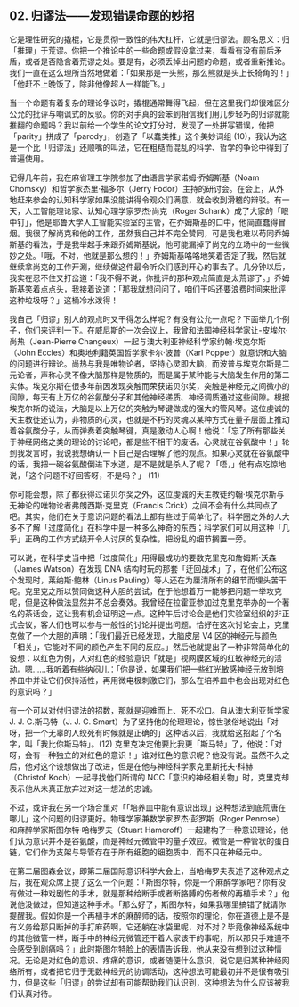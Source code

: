 ## 02. 归谬法——发现错误命题的妙招

它是理性研究的撬棍，它是贯彻一致性的伟大杠杆，它就是归谬法。顾名思义：归「推理」于荒谬。你把一个推论中的一些命题或假设拿过来，看看有没有前后矛盾，或者是否隐含着荒谬之处。要是有，必须丢掉出问题的命题，或者重新推论。我们一直在这么理所当然地做着：「如果那是一头熊，那么熊就是头上长犄角的！」「他赶不上晚饭了，除非他像超人一样能飞。」

当一个命题有着复杂的理论争议时，撬棍通常舞得飞起，但在这里我们却很难区分公允的批评与嘲讽式的反驳。你的对手真的会笨到相信我们用几步轻巧的归谬就能推翻的命题吗？我以前给一个学生的论文打分时，发现了一处拼写错误，他把「parity」拼成了「parody」，创造了「以蠢类推」这个美妙词组 (10)，我认为这是一个比「归谬法」还顺嘴的叫法，它在粗糙而混乱的科学、哲学的争论中得到了普遍使用。

记得几年前，我在麻省理工学院参加了由语言学家诺姆·乔姆斯基（Noam Chomsky）和哲学家杰里·福多尔（Jerry Fodor）主持的研讨会。在会上，从外地赶来参会的认知科学家如果没能讲得令观众们满意，就会收到滑稽的辩驳。有一天，人工智能理论家、认知心理学家罗杰·尚克（Roger Schank）成了大家的「眼中钉」，他是耶鲁大学人工智能实验室的主管，在乔姆斯基的口中，他简直蠢得冒烟。我很了解尚克和他的工作，虽然我自己并不完全赞同，可是我也难以苟同乔姆斯基的看法，于是我举起手来跟乔姆斯基说，他可能漏掉了尚克的立场中的一些微妙之处。「哦，不对，他就是那么想的！」乔姆斯基咯咯地笑着否定了我，然后就继续拿尚克的工作开涮，继续做这件最令听众们感到开心的事去了。几分钟以后，我实在忍不住又打岔道：「我不得不说，你批评的那种观点简直是太荒谬了。」乔姆斯基笑着点点头，我接着说道：「那我就想问问了，咱们干吗还要浪费时间来批评这种垃圾呀？」这桶冷水泼得！

我自己「归谬」别人的观点时又干得怎么样呢？有没有公允一点呢？下面举几个例子，你们来评判一下。在威尼斯的一次会议上，我曾和法国神经科学家让-皮埃尔·尚热（Jean-Pierre Changeux）一起与澳大利亚神经科学家约翰·埃克尔斯（John Eccles）和奥地利籍英国哲学家卡尔·波普（Karl Popper）就意识和大脑的问题进行辩论。尚热与我是唯物论者，坚持心灵即大脑，而波普与埃克尔斯是二元论者，声称心灵不像大脑那样是物质的，而是属于某种能与大脑发生作用的第二实体。埃克尔斯在很多年前因发现突触而荣获诺贝尔奖，突触是神经元之间微小的间隙，每天有上万亿的谷氨酸分子和其他神经递质、神经调质通过这些间隙。根据埃克尔斯的说法，大脑是以上万亿的突触为琴键做成的强大的管风琴。这位虔诚的天主教徒还认为，非物质的心灵，也就是不朽的灵魂以某种方式在量子层面上推动着谷氨酸分子，从而弹奏着突触琴键，真是激动人心啊！他说：「忘了所有那些关于神经网络之类的理论的讨论吧，都是些不相干的废话。心灵就在谷氨酸中！」轮到我发言时，我说我想确认一下自己是否理解了他的观点。如果心灵就在谷氨酸中的话，我把一碗谷氨酸倒进下水道，是不是就是杀人了呢？「唔，」他有点吃惊地说，「这个问题不好回答呀，不是吗？」 (11)

你可能会想，除了都获得过诺贝尔奖之外，这位虔诚的天主教徒约翰·埃克尔斯与无神论的唯物论者弗朗西斯·克里克（Francis Crick）之间不会有什么共同点了吧。其实，他们在关于意识问题的看法上都有些过于简单化了。科学圈之外的人大多不了解「过度简化」在科学中是一种多么神奇的东西；科学家们可以用这种「几乎」正确的工作方式绕开令人讨厌的复杂性，把纷乱的细节搁置一旁。

可以说，在科学史当中把「过度简化」用得最成功的要数克里克和詹姆斯·沃森（James Watson）在发现 DNA 结构时玩的那套「迂回战术」了，在他们公布这个发现时，莱纳斯·鲍林（Linus Pauling）等人还在为厘清所有的细节而埋头苦干呢。克里克之所以赞同做这种大胆的尝试，在于他想着万一能够把问题一举攻克呢，但是这种做法显然并不总会奏效。我曾经在拉霍亚参加过克里克举办的一个著名的茶话会，这让我有机会证明这一点。这种午后讨论会是他们实验室组织的非正式会议，客人们也可以参与一般性的讨论并提出问题。恰好在这次讨论会上，克里克做了一个大胆的声明：「我们最近已经发现，大脑皮层 V4 区的神经元与颜色「相关」，它能对不同的颜色产生不同的反应。」然后他就提出了一种非常简单化的设想：以红色为例，人对红色的经验意识「就是」视网膜区域的红敏神经元的活动。嗯……我听着有些纳闷儿：「你是说，如果我们把一些红光敏感神经元放到培养皿中并让它们保持活性，再用微电极刺激它们，那么在培养皿中也会出现对红色的意识吗？」

有一个可以对付归谬法的招数，那就是迎难而上、死不松口。自从澳大利亚哲学家J. J. C.斯马特（J. J. C. Smart）为了坚持他的伦理理论，惊世骇俗地说出「对呀，把一个无辜的人绞死有时候就是正确的」这种话以后，我就给这招起了个名字，叫「我比你斯马特」。(12) 克里克决定他要比我更「斯马特」了，他说：「对呀，会有一种独立的对红色的意识！」谁对红色的意识呢？他没有说。虽然不久之后，他对这个设想做出了改进，但是在他与神经科学家克里斯托夫·科赫（Christof Koch）一起寻找他们所谓的 NCC「意识的神经相关物」时，克里克却表示他从未真正放弃过对这一想法的忠诚。

不过，或许我在另一个场合里对「「培养皿中能有意识出现」这种想法到底荒唐在哪儿」这个问题的归谬更好。物理学家兼数学家罗杰·彭罗斯（Roger Penrose）和麻醉学家斯图尔特·哈梅罗夫（Stuart Hameroff）一起建构了一种意识理论，他们认为意识并不是谷氨酸，而是神经元微管中的量子效应。微管是一种管状的蛋白链，它们作为支架与导管存在于所有细胞的细胞质中，而不只在神经元中。

在第二届图森会议，即第二届国际意识科学大会上，当哈梅罗夫表述了这种观点之后，我在观众席上提了这么一个问题：「斯图尔特，你是一个麻醉学家吧？你有没有做过一种戏剧性的手术，就是那种给断手或者断胳膊的伤者做的再植手术？」他说他没做过，但知道这种手术。「那么好了，斯图尔特，如果我哪里搞错了就请你提醒我。假如你是一个再植手术的麻醉师的话，按照你的理论，你在道德上是不是有义务给那只断掉的手打麻药啊，它还躺在冰袋里呢，对不对？毕竟像神经系统中的其他微管一样，断手中的神经元微管还干着人家该干的事呢，所以那只手难道不会感受到剧痛吗？」此时斯图尔特脸上的表情告诉我，他从来没有想到过这种情况。无论是对红色的意识、疼痛的意识，或者随便什么意识，说它是归某种神经网络所有，或者把它归于无数神经元的协调活动，这种想法可能最初并不是很有吸引力，但是这些「归谬」的尝试却有可能帮助我们认识到，这种想法为什么应该被我们认真对待。




